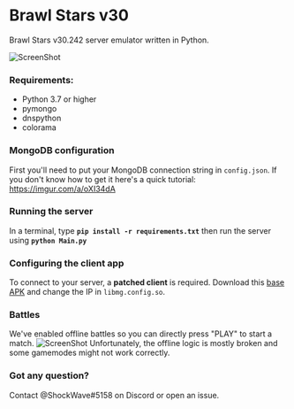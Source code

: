 # Brawl Stars v30

Brawl Stars v30.242 server emulator written in Python.

![ScreenShot](https://cdn.discordapp.com/attachments/874296198775853117/889128606113087488/Screenshot_20210919-153522_BS_v30.jpg) 

### Requirements:
- Python 3.7 or higher
- pymongo
- dnspython
- colorama

### MongoDB configuration
First you'll need to put your MongoDB connection string in `config.json`. If you don't know how to get it here's a quick tutorial: https://imgur.com/a/oXI34dA

### Running the server
In a terminal, type __`pip install -r requirements.txt`__ then run the server using __`python Main.py`__

### Configuring the client app
To connect to your server, a **patched client** is required. Download this [base APK](https://disk.yandex.ru/d/2caY4h8uzP8CiA) and change the IP in `libmg.config.so`. 
### Battles
We've enabled offline battles so you can directly press "PLAY" to start a match.
![ScreenShot](https://cdn.discordapp.com/attachments/874296198775853117/889128606926794752/Screenshot_20210919-153549_BS_v30.jpg) 
Unfortunately, the offline logic is mostly broken and some gamemodes might not work correctly.

### Got any question?
Contact @ShockWave#5158 on Discord or open an issue.
